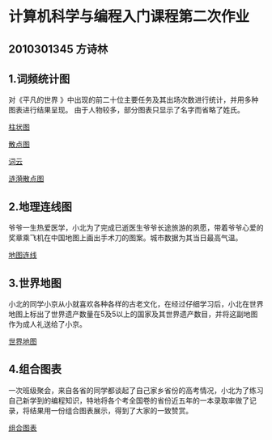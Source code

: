 # 计算机科学与编程入门课程第二次作业

## 2010301345 方诗林

## 1.词频统计图

对《平凡的世界 》中出现的前二十位主要任务及其出场次数进行统计，并用多种图表进行结果呈现。
由于人物较多，部分图表只显示了名字而省略了姓氏。

[柱状图](http://Allyn-uuu.github.io/柱状图.html)

[散点图](http://Allyn-uuu.github.io/散点图.html)

[词云](http://Allyn-uuu.github.io/词云.html)

[涟漪散点图](http://Allyn-uuu.github.io/涟漪散点图.html)

## 2.地理连线图

爷爷一生热爱医学，小北为了完成已逝医生爷爷长途旅游的夙愿，带着爷爷心爱的奖章乘飞机在中国地图上画出手术刀的图案。城市数据为其当日最高气温。

[地图连线](http://Allyn-uuu.github.io/地图连线.html)

## 3.世界地图

小北的同学小京从小就喜欢各种各样的古老文化，在经过仔细学习后，小北在世界地图上标出了世界遗产数量在5及5以上的国家及其世界遗产数目，并将这副地图作为成人礼送给了小京。

[世界地图](http://Allyn-uuu.github.io/世界地图.html)

## 4.组合图表

一次班级聚会，来自各省的同学都谈起了自己家乡省份的高考情况，小北为了练习自己新学到的编程知识，特地将各个考全国卷的省份近五年的一本录取率做了记录，将结果用一份组合图表展示，得到了大家的一致赞赏。

[组合图表](http://Allyn-uuu.github.io/组合图表.html)
